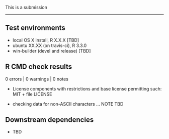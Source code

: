 This is a submission 

---

## Test environments
* local OS X install, R X.X.X [TBD]
* ubuntu XX.XX (on travis-ci), R 3.3.0
* win-builder (devel and release) [TBD]

## R CMD check results

0 errors | 0 warnings | 0 notes

* License components with restrictions and base license permitting such:
  MIT + file LICENSE
  
* checking data for non-ASCII characters ... NOTE
  TBD
  
## Downstream dependencies

* TBD
